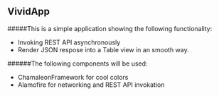 ## VividApp

#####This is a simple application showing the following functionality:

* Invoking REST API asynchronously
* Render JSON respose into a Table view in an smooth way.

######The following components will be used:

* ChamaleonFramework for cool colors
* Alamofire for networking and REST API invokation



